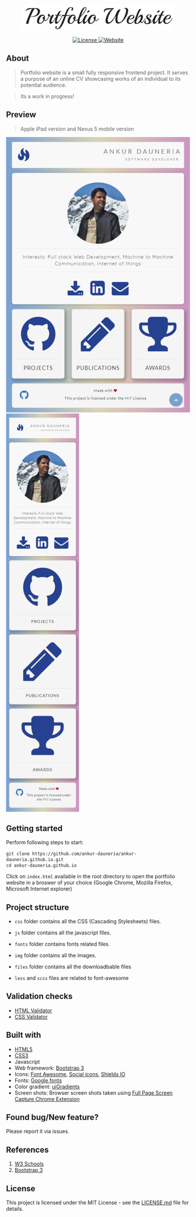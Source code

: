 <p align="center">
  <a href="https://ankur-dauneria.github.io/"><img src="img/readme-logo.png" title="Go to homepage"></a>
</p>

<p align="center">
  <a href="https://opensource.org/licenses/MIT" target="_blank">
    <img src="https://img.shields.io/badge/License-MIT-green.svg" alt="License">
  </a>
  <a href="https://ankur-dauneria.github.io/" target="_blank">
    <img src="https://img.shields.io/badge/Website-UP-green.svg" alt="Website">
  </a>
</p>

## About


> Portfolio website is a small fully responsive frontend project. It serves a purpose of an online CV showcasing works of an individual to its potential audience.

> Its a work in progress!

## Preview


> Apple iPad version and Nexus 5 mobile version

<p>
  <span><img src="img/front-end.png" title="iPad preview image (768 x 1024)" /></span>
  <span><img src="img/mobile-front-end.png"  title="Nexus 5 preview image (360 x 640)" width="200"/></span>
</p>

## Getting started


Perform following steps to start:

```
git clone https://github.com/ankur-dauneria/ankur-dauneria.github.io.git
cd ankur-dauneria.github.io
```

Click on `index.html` available in the root directory to open the portfolio website in a broswer of your choice (Google Chrome, Mozilla Firefox, Microsoft Internet explorer)

## Project structure


* `css` folder contains all the CSS (Cascading Stylesheets) files.

* `js` folder contains all the javascript files.

* `fonts` folder contains fonts related files.

* `img` folder contains all the images.

* `files` folder contains all the downloadbable files

* `less` and `scss` files are related to font-awesome

## Validation checks


* [HTML Validator](http://validator.w3.org/#validate_by_input)
* [CSS Validator](https://jigsaw.w3.org/css-validator/#validate_by_input)

## Built with


* [HTML5](https://developer.mozilla.org/en-US/docs/Web/Guide/HTML/HTML5 "HTML5")
* [CSS3](https://developer.mozilla.org/en/docs/Web/CSS/CSS3 "CSS3")
* Javascript
* Web framework: [Bootstrap 3](https://getbootstrap.com/docs/3.3/ "Bootstrap 3")
* Icons: [Font Awesome](http://fontawesome.io/ "Font Awesome"), [Social icons](https://lipis.github.io/bootstrap-social/ "Social Icons"), [Shields IO](https://shields.io/ "Shields IO")
* Fonts: [Google fonts](https://fonts.google.com/ "Google Fonts")
* Color gradient: [uiGradients](https://uigradients.com/ "uiGradients")
* Screen shots: Browser screen shots taken using [Full Page Screen Capture Chrome Extension](http://mrcoles.com/full-page-screen-capture-chrome-extension/ "Full Page Screen Capture")


## Found bug/New feature?


Please report it via issues.

## References


1. [W3 Schools](https://www.w3schools.com/)
2. [Bootstrap 3](http://getbootstrap.com/)

## License


This project is licensed under the MIT License - see the [LICENSE.md](License.md) file for details.